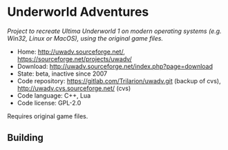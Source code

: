 # Underworld Adventures

_Project to recreate Ultima Underworld 1 on modern operating systems (e.g. Win32, Linux or MacOS), using the original game files._

- Home: http://uwadv.sourceforge.net/, https://sourceforge.net/projects/uwadv/
- Download: http://uwadv.sourceforge.net/index.php?page=download
- State: beta, inactive since 2007
- Code repository: https://gitlab.com/Trilarion/uwadv.git (backup of cvs), http://uwadv.cvs.sourceforge.net/ (cvs)
- Code language: C++, Lua
- Code license: GPL-2.0

Requires original game files.

## Building

